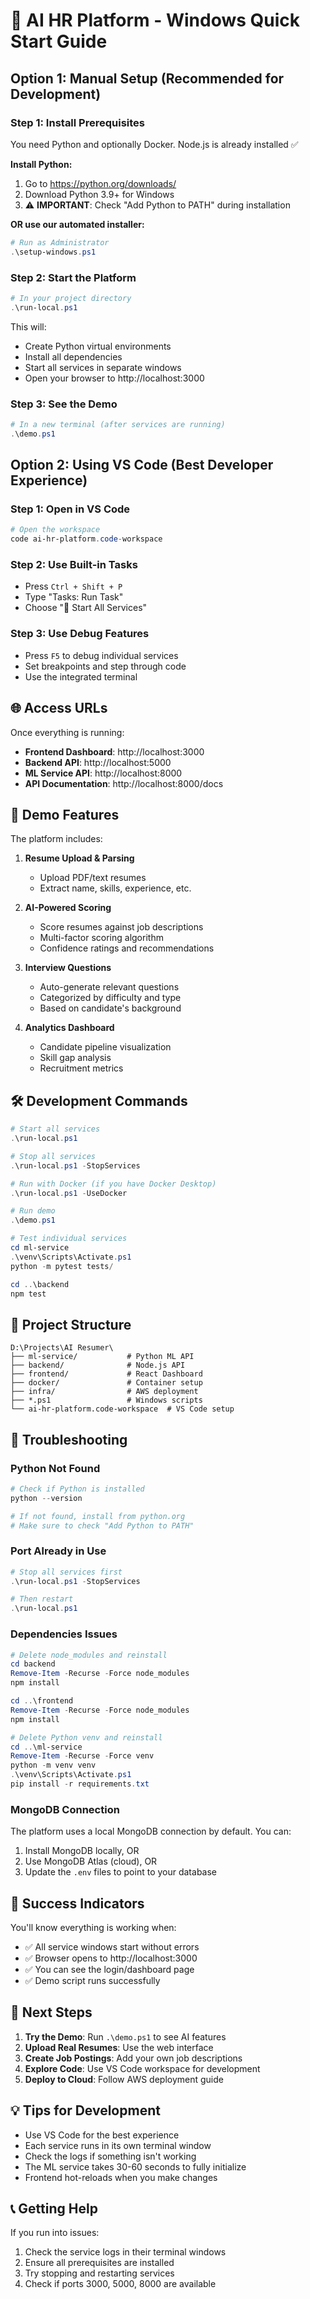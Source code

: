 # 🚀 AI HR Platform - Windows Quick Start Guide

## Option 1: Manual Setup (Recommended for Development)

### Step 1: Install Prerequisites
You need Python and optionally Docker. Node.js is already installed ✅

**Install Python:**
1. Go to https://python.org/downloads/
2. Download Python 3.9+ for Windows
3. ⚠️ **IMPORTANT**: Check "Add Python to PATH" during installation

**OR use our automated installer:**
```powershell
# Run as Administrator
.\setup-windows.ps1
```

### Step 2: Start the Platform
```powershell
# In your project directory
.\run-local.ps1
```

This will:
- Create Python virtual environments
- Install all dependencies  
- Start all services in separate windows
- Open your browser to http://localhost:3000

### Step 3: See the Demo
```powershell
# In a new terminal (after services are running)
.\demo.ps1
```

## Option 2: Using VS Code (Best Developer Experience)

### Step 1: Open in VS Code
```powershell
# Open the workspace
code ai-hr-platform.code-workspace
```

### Step 2: Use Built-in Tasks
- Press `Ctrl + Shift + P`
- Type "Tasks: Run Task"
- Choose "🚀 Start All Services"

### Step 3: Use Debug Features
- Press `F5` to debug individual services
- Set breakpoints and step through code
- Use the integrated terminal
 

## 🌐 Access URLs

Once everything is running:
- **Frontend Dashboard**: http://localhost:3000
- **Backend API**: http://localhost:5000  
- **ML Service API**: http://localhost:8000
- **API Documentation**: http://localhost:8000/docs

## 🎯 Demo Features

The platform includes:

1. **Resume Upload & Parsing**
   - Upload PDF/text resumes
   - Extract name, skills, experience, etc.

2. **AI-Powered Scoring**
   - Score resumes against job descriptions
   - Multi-factor scoring algorithm
   - Confidence ratings and recommendations

3. **Interview Questions**
   - Auto-generate relevant questions
   - Categorized by difficulty and type
   - Based on candidate's background

4. **Analytics Dashboard**
   - Candidate pipeline visualization
   - Skill gap analysis
   - Recruitment metrics

## 🛠️ Development Commands

```powershell
# Start all services
.\run-local.ps1

# Stop all services  
.\run-local.ps1 -StopServices

# Run with Docker (if you have Docker Desktop)
.\run-local.ps1 -UseDocker

# Run demo
.\demo.ps1

# Test individual services
cd ml-service
.\venv\Scripts\Activate.ps1
python -m pytest tests/

cd ..\backend
npm test
```

## 📂 Project Structure

```
D:\Projects\AI Resumer\
├── ml-service/           # Python ML API
├── backend/              # Node.js API  
├── frontend/             # React Dashboard
├── docker/               # Container setup
├── infra/                # AWS deployment
├── *.ps1                 # Windows scripts
└── ai-hr-platform.code-workspace  # VS Code setup
```

## 🚨 Troubleshooting

### Python Not Found
```powershell
# Check if Python is installed
python --version

# If not found, install from python.org
# Make sure to check "Add Python to PATH"
```

### Port Already in Use
```powershell
# Stop all services first
.\run-local.ps1 -StopServices

# Then restart
.\run-local.ps1
```

### Dependencies Issues
```powershell
# Delete node_modules and reinstall
cd backend
Remove-Item -Recurse -Force node_modules
npm install

cd ..\frontend  
Remove-Item -Recurse -Force node_modules
npm install

# Delete Python venv and reinstall
cd ..\ml-service
Remove-Item -Recurse -Force venv
python -m venv venv
.\venv\Scripts\Activate.ps1
pip install -r requirements.txt
```

### MongoDB Connection
The platform uses a local MongoDB connection by default. You can:
1. Install MongoDB locally, OR
2. Use MongoDB Atlas (cloud), OR  
3. Update the `.env` files to point to your database

## 🎉 Success Indicators

You'll know everything is working when:
- ✅ All service windows start without errors
- ✅ Browser opens to http://localhost:3000
- ✅ You can see the login/dashboard page
- ✅ Demo script runs successfully

## 🚀 Next Steps

1. **Try the Demo**: Run `.\demo.ps1` to see AI features
2. **Upload Real Resumes**: Use the web interface  
3. **Create Job Postings**: Add your own job descriptions
4. **Explore Code**: Use VS Code workspace for development
5. **Deploy to Cloud**: Follow AWS deployment guide

## 💡 Tips for Development

- Use VS Code for the best experience
- Each service runs in its own terminal window
- Check the logs if something isn't working
- The ML service takes 30-60 seconds to fully initialize
- Frontend hot-reloads when you make changes

## 📞 Getting Help

If you run into issues:
1. Check the service logs in their terminal windows
2. Ensure all prerequisites are installed
3. Try stopping and restarting services
4. Check if ports 3000, 5000, 8000 are available